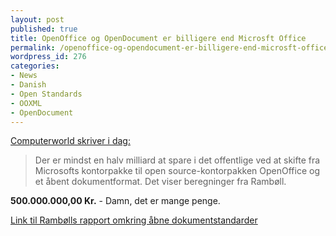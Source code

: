```yaml
---
layout: post
published: true
title: OpenOffice og OpenDocument er billigere end Microsft Office
permalink: /openoffice-og-opendocument-er-billigere-end-microsft-office/
wordpress_id: 276
categories:
- News
- Danish
- Open Standards
- OOXML
- OpenDocument
---
```

<a href="http://www.computerworld.dk/art/35354/ramboell-opendocument-billigere-end-microsoft">Computerworld skriver i dag:</a>

<blockquote>
Der er mindst en halv milliard at spare i det offentlige ved at skifte fra Microsofts kontorpakke til open source-kontorpakken OpenOffice og et åbent dokumentformat. Det viser beregninger fra Rambøll.
</blockquote>

<strong>500.000.000,00 Kr.</strong> - Damn, det er mange penge.

<a href="http://www.osl.dk/">Link til Rambølls rapport omkring åbne dokumentstandarder</a>



